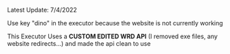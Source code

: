 Latest Update: 7/4/2022

Use key "dino" in the executor because the website is not currently working

This Executor Uses a **CUSTOM EDITED WRD API** (I removed exe files, any website redirects...) and made the api clean to use
